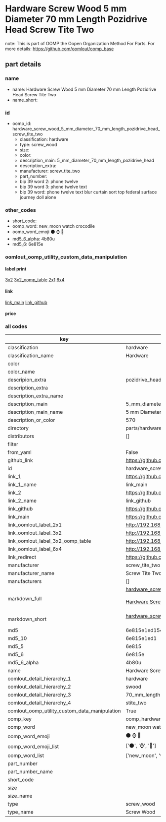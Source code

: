 # Hardware Screw Wood 5 mm Diameter 70 mm Length Pozidrive Head Screw Tite Two  

note: This is part of OOMP the Oopen Organization Method For Parts. For more details: https://github.com/oomlout/oomp_base

##  part details
  







### name
* name: Hardware Screw Wood 5 mm Diameter 70 mm Length Pozidrive Head Screw Tite Two
* name_short: 
### id
* oomp_id: hardware_screw_wood_5_mm_diameter_70_mm_length_pozidrive_head_screw_tite_two
  * classification: hardware
  * type: screw_wood
  * size: 
  * color: 
  * description_main: 5_mm_diameter_70_mm_length_pozidrive_head
  * description_extra: 
  * manufacturer: screw_tite_two
  * part_number: 
  * bip 39 word 2: phone twelve
  * bip 39 word 3: phone twelve text
  * bip 39 word: phone twelve text blur curtain sort top federal surface journey doll alone

### other_codes
* short_code: 
* oomp_word: new_moon watch crocodile
* oomp_word_emoji :new_moon: :watch: :crocodile:
* md5_6_alpha: 4b80u
* md5_6: 6e815e






### oomlout_oomp_utility_custom_data_manipulation
#### label print
[3x2](http://192.168.1.245:1112/?label=oomp%204b80u)
[3x2_oomp_table](http://192.168.1.108:1112/?label=oomp%204b80u)
[2x1](http://192.168.1.242:1112/?label=oomp%204b80u)
[6x4](http://192.168.1.55:1112/?label=oomp%204b80u)    

#### link

[link_main](https://github.com/oomlout/oomlout_oomp_version_1_messy/tree/main/parts/hardware_screw_wood_5_mm_diameter_70_mm_length_pozidrive_head_screw_tite_two) [link_github](https://github.com/oomlout/oomlout_oomp_version_1_messy/tree/main/parts/hardware_screw_wood_5_mm_diameter_70_mm_length_pozidrive_head_screw_tite_two)                             

#### price







### all codes 
| key | value |  
| --- | --- |  
| classification | hardware |  
| classification_name | Hardware |  
| color |  |  
| color_name |  |  
| descripion_extra | pozidrive_head |  
| description_extra |  |  
| description_extra_name |  |  
| description_main | 5_mm_diameter_70_mm_length_pozidrive_head |  
| description_main_name | 5 mm Diameter 70 mm Length Pozidrive Head |  
| description_or_color | 570 |  
| directory | parts/hardware_screw_wood_5_mm_diameter_70_mm_length_pozidrive_head_screw_tite_two |  
| distributors | [] |  
| filter |  |  
| from_yaml | False |  
| github_link | https://github.com/oomlout/oomlout_oomp_part_src/tree/main/parts/hardware_screw_wood_5_mm_diameter_70_mm_length_pozidrive_head_screw_tite_two |  
| id | hardware_screw_wood_5_mm_diameter_70_mm_length_pozidrive_head_screw_tite_two |  
| link_1 | https://github.com/oomlout/oomlout_oomp_version_1_messy/tree/main/parts/hardware_screw_wood_5_mm_diameter_70_mm_length_pozidrive_head_screw_tite_two |  
| link_1_name | link_main |  
| link_2 | https://github.com/oomlout/oomlout_oomp_version_1_messy/tree/main/parts/hardware_screw_wood_5_mm_diameter_70_mm_length_pozidrive_head_screw_tite_two |  
| link_2_name | link_github |  
| link_github | https://github.com/oomlout/oomlout_oomp_version_1_messy/tree/main/parts/hardware_screw_wood_5_mm_diameter_70_mm_length_pozidrive_head_screw_tite_two |  
| link_main | https://github.com/oomlout/oomlout_oomp_version_1_messy/tree/main/parts/hardware_screw_wood_5_mm_diameter_70_mm_length_pozidrive_head_screw_tite_two |  
| link_oomlout_label_2x1 | http://192.168.1.242:1112/?label=oomp%204b80u |  
| link_oomlout_label_3x2 | http://192.168.1.245:1112/?label=oomp%204b80u |  
| link_oomlout_label_3x2_oomp_table | http://192.168.1.108:1112/?label=oomp%204b80u |  
| link_oomlout_label_6x4 | http://192.168.1.55:1112/?label=oomp%204b80u |  
| link_redirect | https://github.com/oomlout/oomlout_oomp_version_1_messy/tree/main/parts/hardware_screw_wood_5_mm_diameter_70_mm_length_pozidrive_head_screw_tite_two |  
| manufacturer | screw_tite_two |  
| manufacturer_name | Screw Tite Two |  
| manufacturers | [] |  
| markdown_full | [hardware_screw_wood_5_mm_diameter_70_mm_length_pozidrive_head_screw_tite_two](none)<br>[](none)<br>[Hardware Screw Wood 5 Mm Diameter 70 Mm Length Pozidrive Head Screw Tite Two](none)<br><br> |  
| markdown_short | [hardware_screw_wood_5_mm_diameter_70_mm_length_pozidrive_head_screw_tite_two](none)<br><br> |  
| md5 | 6e815e1ed1547c9f3e1b1187bf7ac51c |  
| md5_10 | 6e815e1ed1 |  
| md5_5 | 6e815 |  
| md5_6 | 6e815e |  
| md5_6_alpha | 4b80u |  
| name | Hardware Screw Wood 5 mm Diameter 70 mm Length Pozidrive Head Screw Tite Two |  
| oomlout_detail_hierarchy_1 | hardware |  
| oomlout_detail_hierarchy_2 | swood |  
| oomlout_detail_hierarchy_3 | 70_mm_length |  
| oomlout_detail_hierarchy_4 | stite_two |  
| oomlout_oomp_utility_custom_data_manipulation | True |  
| oomp_key | oomp_hardware_screw_wood_5_mm_diameter_70_mm_length_pozidrive_head_screw_tite_two |  
| oomp_word | new_moon watch crocodile |  
| oomp_word_emoji | :new_moon: :watch: :crocodile: |  
| oomp_word_emoji_list | [':new_moon:', ':watch:', ':crocodile:'] |  
| oomp_word_list | ['new_moon', 'watch', 'crocodile'] |  
| part_number |  |  
| part_number_name |  |  
| short_code |  |  
| size |  |  
| size_name |  |  
| type | screw_wood |  
| type_name | Screw Wood |  
